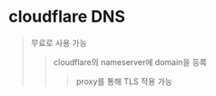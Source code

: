 # cloudflare DNS

> 무료로 사용 가능
>
> > cloudflare의 nameserver에 domain을 등록
> >
> > > proxy를 통해 TLS 적용 가능

